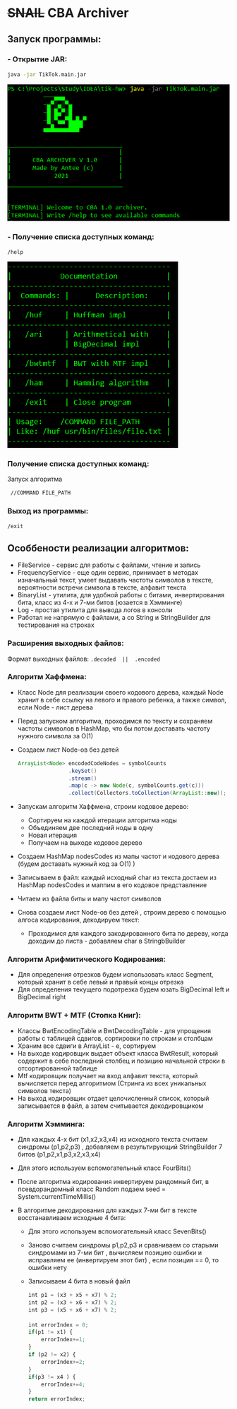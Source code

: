 # ~~SNAIL~~  CBA  Archiver

## Запуск программы:

### - Открытие JAR:

```bash
java -jar TikTok.main.jar
```



![1](res\1.png)

### - Получение списка доступных команд:

```
/help
```



![1](res\2.png)

### Получение списка доступных команд:

Запуск алгоритма

```bash
 //COMMAND FILE_PATH
```



### Выход из программы:		

```
/exit
```



## Особбености реализации алгоритмов:

- FileService - сервис для работы с файлами, чтение и запись
- FrequencyService - еще один сервис, принимает в методах изначальный текст, умеет выдавать частоты символов в тексте, вероятности встречи символа в тексте, алфавит текста
- BinaryList - утилита, для удобной работы с битами, инвертирования бита, класс из 4-х и 7-ми битов (юзается в Хэмминге)
- Log - простая утилита для вывода логов в консоли
- Работал не напрямую с файлами, а со String и StringBuilder для тестирования на строках

### Расширения выходных файлов:

Формат выходных файлов:    `.decoded  ||  .encoded`

### Алгоритм  Хаффмена:

- Класс Node для реализации своего кодового дерева, каждый Node хранит в себе ссылку на левого и правого ребенка, а также символ, если Node - лист дерева

- Перед запуском алгоритма, проходимся по тексту и сохраняем частоты символов в HashMap, что бы потом доставать частоту нужного символа за O(1) 

- Создаем лист Node-ов без детей  

  ```java
  ArrayList<Node> encodedCodeNodes = symbolCounts
                  .keySet()
                  .stream()
                  .map(c -> new Node(c, symbolCounts.get(c)))
                  .collect(Collectors.toCollection(ArrayList::new));
  ```

- Запускам алгоритм Хаффмена, строим кодовое дерево:
  - Cортируем на каждой итерации алгоритма ноды
  - Объединяем две последний ноды в одну
  - Новая итерация
  - Получаем на выходе кодовое дерево
- Создаем HashMap nodesCodes из мапы частот и кодового дерева (будем доставать нужный код за O(1) )
- Записываем в файл:  каждый исходный char из текста достаем из HashMap nodesCodes и маппим в его кодовое представление

- Читаем из файла биты и мапу частот символов
- Снова создаем лист Node-ов без детей , строим дерево c помощью алгоса кодирования, декодируем текст:
  - Проходимся для каждого закодированного бита по дереву, когда доходим до листа - добавляем char в StringbBuilder	

### Алгоритм  Арифмитического Кодирования:

- Для определения отрезков будем использовать класс Segment, который хранит в себе левый и правый концы отрезка
- Для определения текущего подотрезка будем юзать BigDecimal left и BigDecimal right

### Алгоритм  BWT + MTF (Стопка Книг):

- Классы BwtEncodingTable и BwtDecodingTable - для упрощения работы с таблицей сдвигов, сортировки по строкам и столбцам
- Храним все сдвиги в ArrayList - е, сортируем
- На выходе кодировщик выдает объект класса BwtResult, который содержит в себе последний столбец и позицию начальной строки в отсортированной таблице
- Mtf кодировщик получает на вход алфавит текста, который вычисляется перед алгоритмом (Стринга из всех уникальных символов текста)
- На выход кодировщик отдает целочисленный список, который записывается в файл, а затем считывается декодировщиком

### Алгоритм  Хэмминга:

- Для каждых 4-х бит (x1,x2,x3,x4) из исходного текста считаем синдромы (p1,p2,p3) , добавляем в результирующий StringBuilder 7 битов (p1,p2,x1,p3,x2,x3,x4)

- Для этого используем вспомогательный класс FourBits()

- После алгоритма кодирования инвертируем рандомный бит, в псевдорандомный класс Random подаем seed = System.currentTimeMillis()

- В алгоритме декодирования для каждых 7-ми бит в тексте восстанавливаем исходные 4 бита:

  - Для этого используем вспомогательный класс SevenBits()

  - Заново считаем синдромы p1,p2,p3 и сравниваем со старыми синдромами из 7-ми бит , вычисляем позицию ошибки и исправляем ее (инвертируем этот бит) , если позиция == 0, то ошибки нету

  - Записываем 4 бита в новый файл

    ```javascript
    int p1 = (x3 + x5 + x7) % 2;
    int p2 = (x3 + x6 + x7) % 2;
    int p3 = (x5 + x6 + x7) % 2;
    
    int errorIndex = 0;
    if(p1 != x1) {
        errorIndex+=1;
    }
    if (p2 != x2) {
        errorIndex+=2;
    }
    if(p3 != x4 ) {
        errorIndex+=4;
    }
    return errorIndex;
    ```



